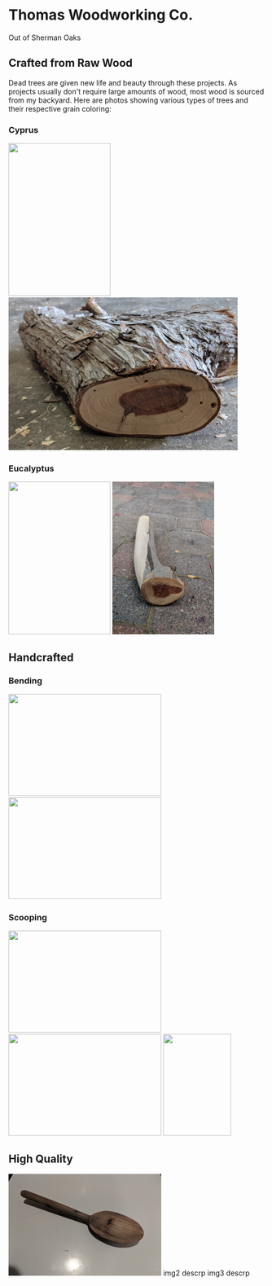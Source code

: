 # Thomas Woodworking Co.
 Out of Sherman Oaks

## Crafted from Raw Wood
Dead trees are given new life and beauty through these projects. As projects 
usually don't require large amounts of wood, most wood is sourced from my backyard.
Here are photos showing various types of trees and their respective grain coloring:

### Cyprus

<img src="CyprusTree.jpg" width="200" height="300"> <img src="CyprusWood.jpg" width="450" height="300"> 

### Eucalyptus
<img src="EucalyptusTree.jpg" width="200" height="300"> <img src="EucalyptusWood.jpg" width="200" height="300">


## Handcrafted 
### Bending
<img src="BendingSpoon.jpg" width="300" height="200"> <img src="BentSpoon.jpg" width="300" height="200">

### Scooping
<img src="SpoonBlank1.jpg" width="300" height="200"> <img src="SpoonBlank2.jpg" width="300" height="200"> <img src="SpoonBlank3.jpg" width="133" height="200">


## High Quality
<img src="PepperWoodSpoon.jpg" width="300" height="200">
img2 
descrp
img3
descrp

